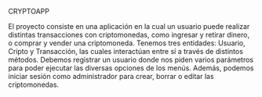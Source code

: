 CRYPTOAPP

El proyecto consiste en una aplicación en la cual un usuario puede realizar distintas transacciones con criptomonedas, como ingresar y retirar dinero, o comprar y vender una criptomoneda.
Tenemos tres entidades: Usuario, Cripto y Transacción, las cuales interactúan entre sí a través de distintos métodos. Debemos registrar un usuario donde nos piden varios parámetros para poder ejecutar las diversas opciones de los menús.
Además, podemos iniciar sesión como administrador para crear, borrar o editar las criptomonedas.

